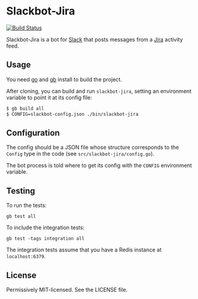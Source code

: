 # Slackbot-Jira

[![Build Status](https://travis-ci.org/Learnosity/slackbot-jira.svg?branch=master)](https://travis-ci.org/Learnosity/slackbot-jira)

Slackbot-Jira is a bot for [Slack](https://slack.com) that posts messages from a [Jira](https://www.atlassian.com/software/jira) activity feed.

## Usage

You need [go](https://golang.org) and [gb](https://getgb.io) install to build
the project.

After cloning, you can build and run `slackbot-jira`, setting an environment variable to
point it at its config file:

```bash
$ gb build all
$ CONFIG=slackbot-config.json ./bin/slackbot-jira
```

## Configuration

The config should be a JSON file whose structure corresponds to the `Config`
type in the code (see `src/slackbot-jira/config.go`).

The bot process is told where to get its config with the `CONFIG` environment
variable.

## Testing

To run the tests:

	gb test all

To include the integration tests:

    gb test -tags integration all

The integration tests assume that you have a Redis instance at `localhost:6379`.
## License

Permissively MIT-licensed. See the LICENSE file.
